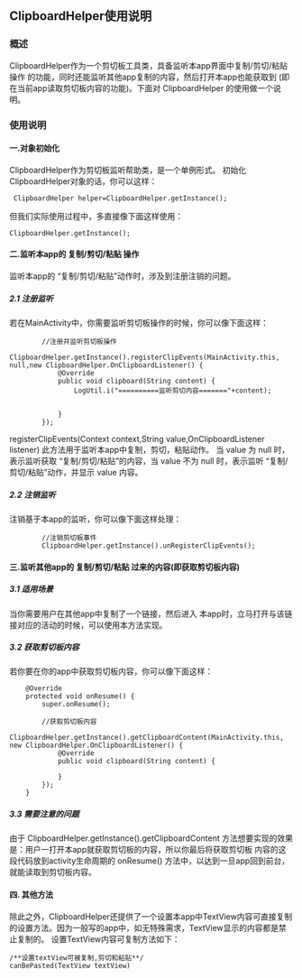 ## ClipboardHelper使用说明

### 概述
ClipboardHelper作为一个剪切板工具类，具备监听本app界面中复制/剪切/粘贴 操作 的功能，同时还能监听其他app复制的内容，然后打开本app也能获取到
(即在当前app读取剪切板内容的功能)。下面对 ClipboardHelper 的使用做一个说明。

### 使用说明
#### 一.对象初始化
ClipboardHelper作为剪切板监听帮助类，是一个单例形式。
初始化ClipboardHelper对象的话，你可以这样：
```
 ClipboardHelper helper=ClipboardHelper.getInstance();
```
但我们实际使用过程中，多直接像下面这样使用：
```
ClipboardHelper.getInstance();
```
#### 二.监听本app的 复制/剪切/粘贴 操作
监听本app的 “复制/剪切/粘贴”动作时，涉及到注册注销的问题。
##### 2.1 注册监听
若在MainActivity中，你需要监听剪切板操作的时候，你可以像下面这样：
```
        //注册并监听剪切板操作
        ClipboardHelper.getInstance().registerClipEvents(MainActivity.this, null,new ClipboardHelper.OnClipboardListener() {
            @Override
            public void clipboard(String content) {
                LogUtil.i("==========监听剪切内容======="+content);


            }
        });
```
registerClipEvents(Context context,String value,OnClipboardListener listener) 此方法用于监听本app中复制，剪切，粘贴动作。
当 value 为 null 时，表示监听获取 “复制/剪切/粘贴”的内容，当 value 不为 null 时，表示监听 “复制/剪切/粘贴”动作，并显示 value 内容。
##### 2.2 注销监听
注销基于本app的监听，你可以像下面这样处理：
```
        //注销剪切板事件
        ClipboardHelper.getInstance().unRegisterClipEvents();
```
#### 三.监听其他app的 复制/剪切/粘贴 过来的内容(即获取剪切板内容)
##### 3.1 适用场景
当你需要用户在其他app中复制了一个链接，然后进入 本app时，立马打开与该链接对应的活动的时候，可以使用本方法实现。
##### 3.2 获取剪切板内容
若你要在你的app中获取剪切板内容，你可以像下面这样：
```
    @Override
    protected void onResume() {
        super.onResume();

        //获取剪切板内容
        ClipboardHelper.getInstance().getClipboardContent(MainActivity.this, new ClipboardHelper.OnClipboardListener() {
            @Override
            public void clipboard(String content) {
               
            }
        });
    }
```
##### 3.3 需要注意的问题
由于 ClipboardHelper.getInstance().getClipboardContent 方法想要实现的效果是：用户一打开本app就获取剪切板的内容，所以你最后将获取剪切板
内容的这段代码放到activity生命周期的 onResume() 方法中，以达到一旦app回到前台，就能读取到剪切板内容。

#### 四. 其他方法
除此之外，ClipboardHelper还提供了一个设置本app中TextView内容可直接复制的设置方法。因为一般写的app中，如无特殊需求，TextView显示的内容都是禁止复制的。
设置TextView内容可复制方法如下：
```
/**设置textView可被复制,剪切和粘贴**/
canBePasted(TextView textView)
```
